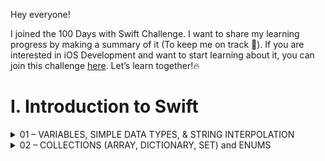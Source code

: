 Hey everyone!

I joined the 100 Days with Swift Challenge. I want to share my learning progress by making a summary of it (To keep me on track 🤭). If you are interested in iOS Development and want to start learning about it, you can join this challenge [here](https://www.hackingwithswift.com/100). 
Let’s learn together!🔥

# I. Introduction to Swift
<details>
    <summary> 01 – VARIABLES, SIMPLE DATA TYPES, & STRING INTERPOLATION</summary>

### Variables
- used to store a data and can be modified
- **```var```** keyword is used to **create a new variable** only for **the first time.** So, when we want to modify the value, we can just change the value directly.
- The value need to be wrapped with **quotation marks.**

```swift
var name = "Woody" // create a variable called "name" for the 1st time
name = "buzz" //modify the name to "buzz"
```

### Constants
- If variable value can be modified, constants can’t once they created.
- **```let```** keyword is used to create a constant.
- It is recommended to use constants when we don’t want to modify the values. By using constants, it help you to control any variables that you used so the important piece of stashed data won’t be removed or replaced at any point in the future.

```swift
let name = "Woody" // create a constant called "name"
name = "buzz" //error
```

### Simple Data Types
Swift is a type-safe language. What is it?
When we code, we able to create many variables with various data type. In swift, we **don’t have to define the data type** when creating a new variable, by assign it’s value, Swift will automatically assign its type. Also, the **variable type can’t be changed** after it’s already assigned. So, you will reminded if you assign different value to a variable. It will make you code safely, you won’t make a mistake while assigning different values.

- #### String
    - String is used when we want to use/create a group of letter (string). We can simply put it as text data.
    - **```String```** keyword is used to assign string data type
    
- #### Multi-line strings
  Standard string uses quotation marks, but it only allows you to make a single line of string. If you want to store more than 1 line of string, you can use **three double quote marks**.
    But, to store a multi-line strings format neatly, you need to end each line with a \. 
    
    ```swift
    var introduction = """ 
    Hello, I'm Woddy\
    This is the second line of my introduction\
    """

    //Without "\", your string will be "Hello, I'm Woddy\This is the second line of my introduction" when printed.
    
    ```
    
- #### Integer
    - Integer is used when we want to use/create numbers. Like it’s name, it stores non-fractional values.
    - **```Int```** keyword is used to assign integer data type
    - In swift, we can separate large number as thousands separators to make it easier to read with underscore (it won’t affect anything of your code).
    
    ```swift
    var number1 = 70000
    var number2 = 70_000
    
    //both has the same value & acceptable
    ```
    
- #### Doubles
    - Double is similar with integer, but it is a different type! Double holds fractional values. Double is short of “double-precision floating-point number”. Such a long name though 😭.
    - **```Double```** keyword is used to assign integer data type
    
- #### Booleans
    - Booleans is used to hold either true or false. Yes, it only have 2 values option.
    - **```Bool```** keyword is used to assign integer data type
    
### String Interpolation

This is one of Swift feature that allows you put the variables inside your string. You just need to wrap the variables with **backslash**, followed by **parentheses**.

```swift
var age = 8
var string = "Woody is \(age) years old"
```
</details>


<details>
    <summary> 02 –  COLLECTIONS (ARRAY, DICTIONARY, SET) and ENUMS </summary>

### Collections
- #### Arrays
    - Collections of values which have the same type.
    - Swift array is able to store different type of value. You can use “Any” as the type annotation.
    - Array starts and ends with brackets, each item is separated with comma
        
        ```swift
        let grape = "Purple Grape"
        let apple = "Green Apple"
        let melon = "Yellow Melon"
        
        let fruits = [grape, apple, melon]
        let myFruits : [String]= [grape, melon] // if use type annotations
        
        let mixedData : [Any] = ["Hello", 0, "This is text", 0.93]
        ```
        
    - If you want to read/access an item in specific index, you just need to put the numerical position:
        
        > array index starts from 0 (zero-based), and your code will crash if you use an invalid index
        
        ```swift
        // read an item in index 1 which is apple
        fruits[1] 
        fruits[5] //error, because the array only have 3 items, so max index number is 2
        ```
        
    
- #### Sets
    - Similar with array, but:
        - All items is unique, **no duplicate items**
        - The items are **not stored in any order**, they are stored automatically by system based on efficiency
        - We can make sets from arrays
        
        ```swift
        //make a set from array
        let colors = ["red", "green"]
        let myColors = Set(colors)
        
        //make a set directly
        let rainbow = Set(["red", "yellow", "green"])
        let rainbow = Set(["red", "yellow", "green", "red"]) // the second entry of "red" is ignored
        ```

  
        > If you need to check if “a value” exist, you can use sets. Sets have better optimization in searching instead of array which need to search all over the index start from the first index.
        >
        > 
        > Example: search a word in dictionary, phone number in contact list, etc.
        
- #### Tuples
    - Similar with arrays, but:
        - The **size is fixed**, can’t be added or removed.
        - The **item value** **can** be **changed**, but the **item** **type can’t**.
        - The item can be **access using its numerical position or name**.
        - You can assume **tuple** as an **object**, and **the items** as the object’s **properties/ attributes**.
    
    ```swift
    var randomValue = (2, 1, 6, 3, 9)
    
    var movie = (title:"Coda", dateReleased:"2021", genre:"comedy-drama")
    
    //access the items/properties
    movie.0 // result:"Coda", because it accessed the 1st item which is title
    movie.title //result:"Coda", because it accessed the item name directly
    ```
    
    
    > Tuple’s item **can be accessed by the position number or the item name**. It **better to store different type** of value in tuple, because it would be confusing and ugly if you combines multiple data types in an array.
    

    > **When to use?**
    >
    > **- Tuple:** store a specific & fixed collection of related values
    > 
    > **- Sets:** store an unique values, and need to search the item very quickly
    >
    > **- Array:** store a collection of values that accept duplicates, the order of the items matters

- #### Dictionaries
    - Similar with arrays, but:
        - The item stored using a name or identifiers. The item identifiers is called **key**.
        - The items **not store in an index**. So, You call the items with the key, not the index.
        
        ```swift
        let finalScore = [
            "Student1": 90,
            "Student2": 80,
        ]
        
        finalScore["Student1"] // get the final score of Student1
        
        // use type annotation
        let finalScore : [Int]= [
            "Student1": 90,
            "Student2": 80,
        ]
        ```
        
    - ##### Default values in dictionary
        
        When we ask for a value of key that doesn’t exist, it will returns a **nil** value. We can use “default” to get back an default value when the data we want is not exist. It’s like a “backup value”.
        
        ```swift
        let finalScore = [
            "Student1": 90,
            "Student2": 80,
        ]
        finalScore["Student3", default:0] // get the default value "0" instead of nil because Student3 didn't exist
        ```
        
        > Default value is optional, based on your need.
        

### Creating Empty Collections

Here is the syntax of creating empty collections:

- #### Array
    
    Array can be created using Swift special syntax or angle bracket syntax
    
    ```swift
    //swift special syntax
    var myArray : [Int] = []
    var myArray = [Int]()
    
    //angle bracket syntax
    var myArray = Array<Int>()
    ```
    

- #### Dictionary
    
    Same with array, dictionary can be created using Swift special syntax or angle bracket syntax
    
    ```swift
    //swift special syntax
    var myDictionary = [String: String]()
    var myDictionary [String: String] = [:]
    
    //angle bracket syntax
    var myDictionary = Dictionary<String, String>()
    
    //add items 
    myDictionary["EN"] = "English"
    ```
    
- #### Set
    
    Set only can be created using angle bracket syntax
    
    ```swift
    var mySet = Array<Int>()
    ```
    
- #### Tuple
    
    It’s rare to use an “empty tuple”, because we need to set the items directly when creating it. But, we can model a missing tuple value. We need to make the tuple *optional*.
    
    ```swift
    var myTuple: (key: String, val: Int)? = nil
    ```
    
    *Note: There is an empty tuple, but it used as the return type of function void (function that return nothing)* 
    
    [Swift: Declaring empty tuples](https://stackoverflow.com/questions/33357892/swift-declaring-empty-tuples)
    

> An empty array can help you to calculate your data, especially when you don’t know or didn’t have any data at first.
> 

### Enumerations (enums)

- It is a way to define a group of related values to makes them easier to use.
- It helps you decrease the ambiguity of your code.
- For example, we need a value to represent whether the process is success or not. We define “success” value when it succeed and “fail” when it failed. Then, we accidentally use different naming, we use “succeed” value to define success. It will create a new meaning, and it defines 2 value to define the process is success.
    
    ```swift
    // manually define the value 
    let result = "fail"
    let result2 = "success"
    let result3 = "succeed"
    
    // grouped the values as a group of result desc using enum
    enum Result {
        case success
        case failure
    }
    let result4 = Result.failure
    ```
    
    *This prevent you from accidentally using different strings each time.*
    
- #### Associated Values
    
    We can add **additional information** to an enum case.
    
    ```swift
    enum Activity {
        case bored
        case running(destination: String)
        case talking(topic: String)
        case singing(volume: Int)
    }
    
    let sing = Activity.singing(volume: 5) // The activity is singing with volume 5 db (desibel)
    ```
    
- #### Raw Values
    
    Raw value used to add a “**meaning**” of an enum case.
    
    - Define the type of raw values after the variable name.
    - In case of number type of raw value, Swift automatically assign each case with a number starts from 0. If you just set an integer value on the first item only, the rest will automatically generated. But it only works in Integer value only.
    
    ```swift
    // Integer type
    enum Priority: Int {
        case low = 1
        case medium
        case high
    }
    Priority(rawValue: 2) // returns "medium"
    
    // Double type
    enum Priority: Double {
        case low = 1
        case medium
        case high
    }
    Priority(rawValue: 2) // returns "medium"
    Priority(rawValue: 2.0) // returns "medium"
    Priority(rawValue: 2.7) // returns nil
    ```
    
    ```swift
    // Do not do this! It'll give you error!
    enum Priority: Double {
        case low = 1.5
        case medium
        case high
    }
    
    // instead do this
    enum Priority: Double {
        case low = 1.0
        case medium = 2.5
        case high = 5
    }
    ```
</details>




